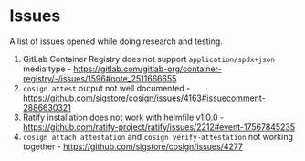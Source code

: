 # Issues

A list of issues opened while doing research and testing.


1. GitLab Container Registry does not support `application/spdx+json` media type - https://gitlab.com/gitlab-org/container-registry/-/issues/1596#note_2511666655
2. `cosign attest` output not well documented - https://github.com/sigstore/cosign/issues/4163#issuecomment-2886630321
3. Ratify installation does not work with helmfile v1.0.0 - https://github.com/ratify-project/ratify/issues/2212#event-17567845235
4. `cosign attach attestation` and `cosign verify-attestation` not working together - https://github.com/sigstore/cosign/issues/4277
